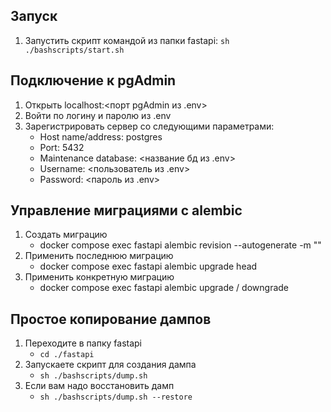 ## Запуск
1. Запустить скрипт командой из папки fastapi: `sh ./bashscripts/start.sh`

## Подключение к pgAdmin
1. Открыть localhost:<порт pgAdmin из .env>
2. Войти по логину и паролю из .env
3. Зарегистрировать сервер со следующими параметрами:
    - Host name/address: postgres
    - Port: 5432
    - Maintenance database: <название бд из .env>
    - Username: <пользователь из .env>
    - Password: <пароль из .env>

## Управление миграциями с alembic
1. Создать миграцию
    - docker compose exec fastapi alembic revision --autogenerate -m "<comment>"
2. Применить последнюю миграцию
    - docker compose exec fastapi alembic upgrade head
3. Применить конкретную миграцию
    - docker compose exec fastapi alembic upgrade / downgrade <revision identifier>

## Простое копирование дампов
1. Переходите в папку fastapi
    - `cd ./fastapi`
2. Запускаете скрипт для создания дампа
    - `sh ./bashscripts/dump.sh`
3. Если вам надо восстановить дамп
    - `sh ./bashscripts/dump.sh --restore`